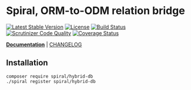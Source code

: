 Spiral, ORM-to-ODM relation bridge
========
[![Latest Stable Version](https://poser.pugx.org/spiral/hybrid-db/v/stable)](https://packagist.org/packages/spiral/hybrid-db) 
[![License](https://poser.pugx.org/spiral/hybrid-db/license)](https://packagist.org/packages/spiral/hybrid-db)
[![Build Status](https://travis-ci.org/spiral-modules/hybrid-db.svg?branch=master)](https://travis-ci.org/spiral-modules/hybrid-db)
[![Scrutinizer Code Quality](https://scrutinizer-ci.com/g/spiral-modules/hybrid-db/badges/quality-score.png?b=master)](https://scrutinizer-ci.com/g/spiral-modules/hybrid-db/?branch=master)
[![Coverage Status](https://coveralls.io/repos/github/spiral-modules/hybrid-db/badge.svg?branch=master)](https://coveralls.io/github/spiral-modules/hybrid-db?branch=master)

<b>[Documentation](http://spiral-framework.com/guide)</b> | [CHANGELOG](/CHANGELOG.md)

Installation
------------
```
composer require spiral/hybrid-db
./spiral register spiral/hybrid-db
```
